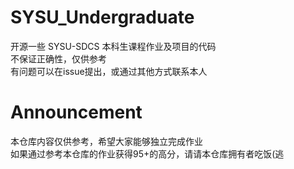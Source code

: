 # SYSU_Undergraduate

开源一些 SYSU-SDCS 本科生课程作业及项目的代码<br>
不保证正确性，仅供参考<br>
有问题可以在issue提出，或通过其他方式联系本人<br>

# Announcement
本仓库内容仅供参考，希望大家能够独立完成作业<br>
如果通过参考本仓库的作业获得95+的高分，请请本仓库拥有者吃饭(逃<br>